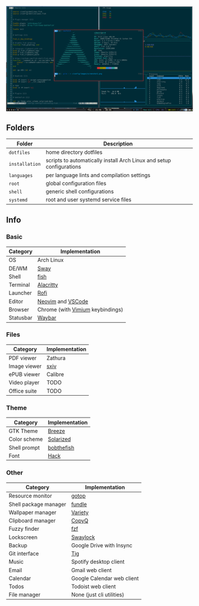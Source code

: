 <div align='center'>
	<a href='https://raw.githubusercontent.com/cjbassi/config/master/screenshot1.png'>
		<img src='./screenshot.png' />
	</a>
</div>

## Folders

Folder         | Description
---------------|---------------------------------------------------------------------
`dotfiles`     | home directory dotfiles
`installation` | scripts to automatically install Arch Linux and setup configurations
`languages`    | per language lints and compilation settings
`root`         | global configuration files
`shell`        | generic shell configurations
`systemd`      | root and user systemd service files

## Info

### Basic

Category  | Implementation
----------|---------------------------------------------------------------------------------------------
OS        | Arch Linux
DE/WM     | [Sway](https://github.com/swaywm/sway)
Shell     | [fish](https://github.com/fish-shell/fish-shell)
Terminal  | [Alacritty](https://github.com/jwilm/alacritty)
Launcher  | [Rofi](https://github.com/davatorium/rofi)
Editor    | [Neovim](https://github.com/neovim/neovim) and [VSCode](https://github.com/microsoft/vscode)
Browser   | Chrome (with [Vimium](https://github.com/philc/vimium) keybindings)
Statusbar | [Waybar](https://github.com/Alexays/Waybar)

### Files

Category     | Implementation
-------------|-----------------------------------------
PDF viewer   | Zathura
Image viewer | [sxiv](https://github.com/muennich/sxiv)
ePUB viewer  | Calibre
Video player | TODO
Office suite | TODO

### Theme

Category     | Implementation
-------------|-------------------------------------------------------------
GTK Theme    | [Breeze](https://github.com/KDE/breeze-gtk)
Color scheme | [Solarized](https://github.com/KDE/breeze-gtk)
Shell prompt | [bobthefish](https://github.com/oh-my-fish/theme-bobthefish)
Font         | [Hack](https://github.com/source-foundry/Hack)

### Other

Category              | Implementation
----------------------|---------------------------------------------------
Resource monitor      | [gotop](https://github.com/cjbassi/gotop)
Shell package manager | [fundle](https://github.com/danhper/fundle)
Wallpaper manager     | [Variety](https://github.com/varietywalls/variety)
Clipboard manager     | [CopyQ](https://github.com/hluk/CopyQ)
Fuzzy finder          | [fzf](https://github.com/junegunn/fzf)
Lockscreen            | [Swaylock](https://github.com/swaywm/swaylock)
Backup                | Google Drive with Insync
Git interface         | [Tig](https://github.com/jonas/tig)
Music                 | Spotify desktop client
Email                 | Gmail web client
Calendar              | Google Calendar web client
Todos                 | Todoist web client
File manager          | None (just cli utilities)
